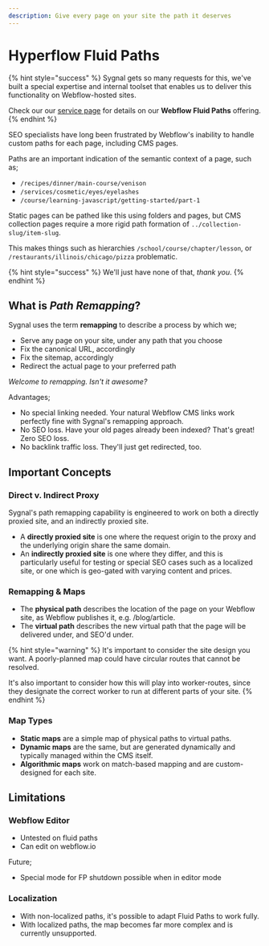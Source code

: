 ```yaml
---
description: Give every page on your site the path it deserves
---
```


# Hyperflow Fluid Paths

{% hint style="success" %}
Sygnal gets so many requests for this, we've built a special expertise and internal toolset that enables us to deliver this functionality on Webflow-hosted sites.

Check our our [service page](https://www.sygnal.com/services/webflow-fluid-paths) for details on our **Webflow Fluid Paths** offering.&#x20;
{% endhint %}

SEO specialists have long been frustrated by Webflow's inability to handle custom paths for each page, including CMS pages.&#x20;

Paths are an important indication of the semantic context of a page, such as;

* `/recipes/dinner/main-course/venison`
* `/services/cosmetic/eyes/eyelashes`
* `/course/learning-javascript/getting-started/part-1`

Static pages can be pathed like this using folders and pages, but CMS collection pages require a more rigid path formation of `../collection-slug/item-slug`.&#x20;

This makes things such as hierarchies `/school/course/chapter/lesson`, or `/restaurants/illinois/chicago/pizza` problematic.&#x20;

{% hint style="success" %}
We'll just have none of that, _thank you_.
{% endhint %}

## What is _Path Remapping_?

Sygnal uses the term **remapping** to describe a process by which we;

* Serve any page on your site, under any path that you choose
* Fix the canonical URL, accordingly
* Fix the sitemap, accordingly
* Redirect the actual page to your preferred path

_Welcome to remapping. Isn't it awesome?_&#x20;

Advantages;

* No special linking needed. Your natural Webflow CMS links work perfectly fine with Sygnal's remapping approach.&#x20;
* No SEO loss. Have your old pages already been indexed?  That's great!  Zero SEO loss.&#x20;
* No backlink traffic loss. They'll just get redirected, too.&#x20;

## Important Concepts

### Direct v. Indirect Proxy

Sygnal's path remapping capability is engineered to work on both a directly proxied site, and an indirectly proxied site.&#x20;

* A **directly proxied site** is one where the request origin to the proxy and the underlying origin share the same domain.&#x20;
* An **indirectly proxied site** is one where they differ, and this is particularly useful for testing or special SEO cases such as a localized site, or one which is geo-gated with varying content and prices.&#x20;

### Remapping & Maps

* The **physical path** describes the location of the page on your Webflow site, as Webflow publishes it, e.g. /blog/article.&#x20;
* The **virtual path** describes the new virtual path that the page will be delivered under, and SEO'd under.

{% hint style="warning" %}
It's important to consider the site design you want. A poorly-planned map could have circular routes that cannot be resolved.&#x20;

It's also important to consider how this will play into worker-routes, since they designate the correct worker to run at different parts of your site.
{% endhint %}

### Map Types

* **Static maps** are a simple map of physical paths to virtual paths. &#x20;
* **Dynamic maps** are the same, but are generated dynamically and typically managed within the CMS itself.&#x20;
* **Algorithmic maps** work on match-based mapping and are custom-designed for each site.&#x20;

## Limitations

### Webflow Editor

* Untested on fluid paths
* Can edit on webflow.io

Future;&#x20;

* Special mode for FP shutdown possible when in editor mode

### Localization

* With non-localized paths, it's possible to adapt Fluid Paths to work fully.
* With localized paths, the map becomes far more complex and is currently unsupported.&#x20;


